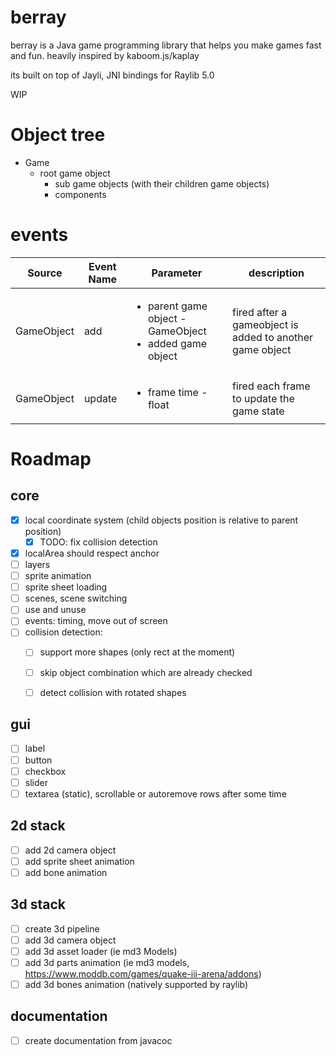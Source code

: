 # berray

berray is a Java game programming library that helps you make games fast and fun. heavily inspired by kaboom.js/kaplay

its built on top of Jayli, JNI bindings for Raylib 5.0

WIP

# Object tree

* Game
  * root game object
    * sub game objects (with their children game objects)
    * components

# events

| Source     | Event Name | Parameter                                                                    | description                                              |
|------------|------------|------------------------------------------------------------------------------|----------------------------------------------------------|
| GameObject | add        | <ul><li>parent game object - GameObject</li><li>added game object</li></ul>  | fired after a gameobject is added to another game object |
| GameObject | update     | <ul><li>frame time - float</li></ul>                                         | fired each frame to update the game state |

# Roadmap

## core

- [x] local coordinate system (child objects position is relative to parent position)
  - [x] TODO: fix collision detection
- [x] localArea should respect anchor
- [ ] layers
- [ ] sprite animation
- [ ] sprite sheet loading
- [ ] scenes, scene switching
- [ ] use and unuse
- [ ] events: timing, move out of screen 
- [ ] collision detection: 
  - [ ] support more shapes (only rect at the moment)
  - [ ] skip object combination which are already checked
  - [ ] detect collision with rotated shapes


## gui
- [ ] label
- [ ] button
- [ ] checkbox
- [ ] slider
- [ ] textarea (static), scrollable or autoremove rows after some time

## 2d stack

- [ ] add 2d camera object
- [ ] add sprite sheet animation
- [ ] add bone animation

## 3d stack

- [ ] create 3d pipeline
- [ ] add 3d camera object
- [ ] add 3d asset loader (ie md3 Models)
- [ ] add 3d parts animation (ie md3 models, https://www.moddb.com/games/quake-iii-arena/addons)
- [ ] add 3d bones animation (natively supported by raylib)

## documentation

- [ ] create documentation from javacoc

